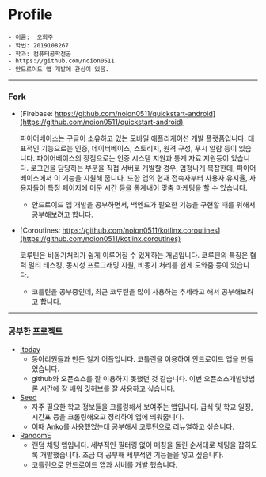 # Profile

  
    - 이름:  오희주
    - 학번: 2019108267
    - 학과: 컴퓨터공학전공
    - https://github.com/noion0511
    - 안드로이드 앱 개발에 관심이 있음.

---

### Fork
* [Firebase: https://github.com/noion0511/quickstart-android](https://github.com/noion0511/quickstart-android)
    
    
    파이어베이스는 구글이 소유하고 있는 모바일 애플리케이션 개발 플랫폼입니다. 대표적인 기능으로는 인증, 데이터베이스,
    스토리지, 원격 구성, 푸시 알람 등이 있습니다. 파이어베이스의 장점으로는 인증 시스템 지원과 통계 자료 지원등이 있습니다.
    로그인을 담당하는 부분을 직접 서버로 개발할 경우, 엄청나게 복잡한데, 파이어베이스에서 이 기능을 지원해 줍니다. 
    또한 앱의 현재 접속자부터 사용자 유지율, 사용자들이 특정 페이지에 머문 시간 등을 통계내어 맞춤 마케팅을 할 수 있습니다.
    
     - 안드로이드 앱 개발을 공부하면서, 백엔드가 필요한 기능을 구현할 때를 위해서 공부해보려고 합니다.
    
    
* [Coroutines: https://github.com/noion0511/kotlinx.coroutines](https://github.com/noion0511/kotlinx.coroutines)
  

    코루틴은 비동기처리가 쉽게 이루어질 수 있게하는 개념입니다. 코루틴의 특징은 협력 멀티 태스킹, 동시성 프로그래밍 지원,
    비동기 처리를 쉽게 도와줌 등이 있습니다. 

    - 코틀린을 공부중인데, 최근 코루틴을 많이 사용하는 추세라고 해서 공부해보려고 합니다.

---

### 공부한 프로젝트
* [Itoday](https://github.com/noion0511/itoday)
    * 동아리원들과 만든 일기 어플입니다. 코틀린을 이용하여 안드로이드 앱을 만들었습니다. 
    * github와 오픈소스를 잘 이용하지 못했던 것 같습니다. 이번 오픈소스개발방법론 시간에 잘 배워 깃허브를 잘 사용하고 싶습니다.
* [Seed](https://github.com/noion0511/MealService)
    * 자주 필요한 학교 정보들을 크롤링해서 보여주는 앱입니다. 급식 및 학교 일정, 시간표 등을 크롤링해오고 정리하여 앱에 띄워줍니다. 
    * 이때 Anko를 사용했었는데 공부해서 코루틴으로 리뉴얼하고 싶습니다. 
* [RandomE](https://github.com/noion0511/RandomE_App)
    * 랜덤 채팅 앱입니다. 세부적인 필터링 없이 매칭을 돌린 순서대로 채팅을 잡히도록 개발했습니다. 조금 더 공부해 세부적인 기능들을 넣고 싶습니다.
    * 코틀린으로 안드로이드 앱과 서버를 개발 했습니다.